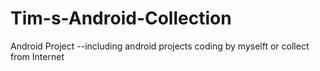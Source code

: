 Tim-s-Android-Collection
========================

Android Project --including android projects coding by myselft or collect from Internet